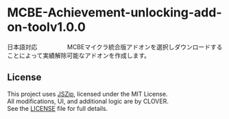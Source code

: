 # MCBE-Achievement-unlocking-add-on-toolv1.0.0
日本語対応　　　　　MCBEマイクラ統合版アドオンを選択しダウンロードすることによって実績解除可能なアドオンを作成します。

## License

This project uses [JSZip](https://github.com/Stuk/jszip), licensed under the MIT License.  
All modifications, UI, and additional logic are by CLOVER.  
See the [LICENSE](LICENSE) file for full details.
